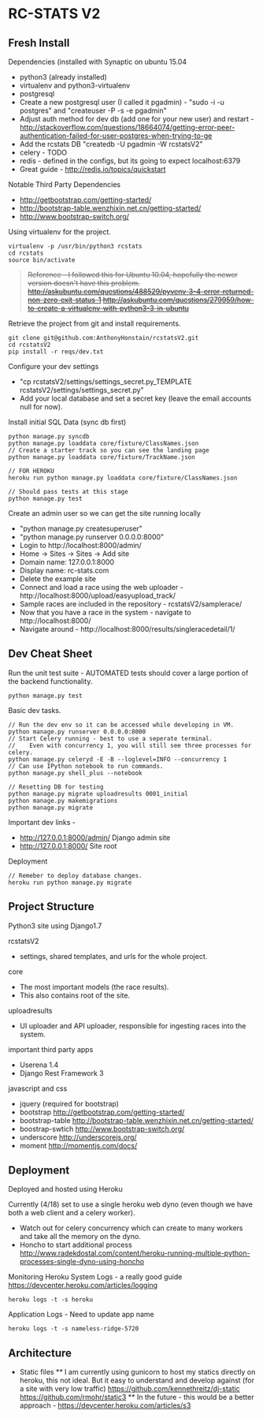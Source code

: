 RC-STATS V2
===================


Fresh Install
-------------
Dependencies (installed with Synaptic on ubuntu 15.04
* python3 (already installed)
* virtualenv and python3-virtualenv
* postgresql
 * Create a new postgresql user (I called it pgadmin) - "sudo -i -u postgres" and "createuser -P -s -e pgadmin"
 * Adjust auth method for dev db (add one for your new user) and restart - http://stackoverflow.com/questions/18664074/getting-error-peer-authentication-failed-for-user-postgres-when-trying-to-ge
 * Add the rcstats DB "createdb -U pgadmin -W rcstatsV2"
* celery - TODO
* redis - defined in the configs, but its going to expect localhost:6379
 * Great guide - http://redis.io/topics/quickstart

Notable Third Party Dependencies
* http://getbootstrap.com/getting-started/
* http://bootstrap-table.wenzhixin.net.cn/getting-started/
* http://www.bootstrap-switch.org/

Using virtualenv for the project.
```
virtualenv -p /usr/bin/python3 rcstats
cd rcstats
source bin/activate
```
> ~~Reference - I followed this for Ubuntu 10.04, hopefully the newer version doesn't have this problem.
http://askubuntu.com/questions/488529/pyvenv-3-4-error-returned-non-zero-exit-status-1
http://askubuntu.com/questions/279959/how-to-create-a-virtualenv-with-python3-3-in-ubuntu~~

Retrieve the project from git and install requirements.
```
git clone git@github.com:AnthonyHonstain/rcstatsV2.git
cd rcstatsV2
pip install -r reqs/dev.txt
```

Configure your dev settings
* "cp rcstatsV2/settings/settings_secret.py_TEMPLATE rcstatsV2/settings/settings_secret.py"
* Add your local database and set a secret key (leave the email accounts null for now).

Install initial SQL Data (sync db first)
```
python manage.py syncdb
python manage.py loaddata core/fixture/ClassNames.json
// Create a starter track so you can see the landing page
python manage.py loaddata core/fixture/TrackName.json

// FOR HEROKU
heroku run python manage.py loaddata core/fixture/ClassNames.json

// Should pass tests at this stage
python manage.py test
```

Create an admin user so we can get the site running locally
* "python manage.py createsuperuser"
* "python manage.py runserver 0.0.0.0:8000"
* Login to http://localhost:8000/admin/
 * Home -> Sites -> Sites -> Add site
  * Domain name: 127.0.0.1:8000
  * Display name: rc-stats.com
 * Delete the example site 
* Connect and load a race using the web uploader - http://localhost:8000/upload/easyupload_track/
 * Sample races are included in the repository - rcstatsV2/samplerace/
* Now that you have a race in the system - navigate to http://localhost:8000/
 * Navigate around - http://localhost:8000/results/singleracedetail/1/ 

Dev Cheat Sheet
-------------
Run the unit test suite - AUTOMATED tests should cover a large portion of the backend functionality.
```
python manage.py test
```

Basic dev tasks.
```
// Run the dev env so it can be accessed while developing in VM.
python manage.py runserver 0.0.0.0:8000
// Start Celery running - best to use a seperate terminal. 
//    Even with concurrency 1, you will still see three processes for celery.
python manage.py celeryd -E -B --loglevel=INFO --concurrency 1
// Can use IPython notebook to run commands.
python manage.py shell_plus --notebook

// Resetting DB for testing
python manage.py migrate uploadresults 0001_initial
python manage.py makemigrations 
python manage.py migrate
```
Important dev links -
* http://127.0.0.1:8000/admin/  Django admin site
* http://127.0.0.1:8000/  Site root

Deployment
```
// Remeber to deploy database changes.
heroku run python manage.py migrate
```


Project Structure
-------------
Python3 site using Django1.7

rcstatsV2
* settings, shared templates, and urls for the whole project.

core
* The most important models (the race results).
* This also contains root of the site. 

uploadresults
* UI uploader and API uploader, responsible for ingesting races into the system.

important third party apps
* Userena 1.4
* Django Rest Framework 3

javascript and css
* jquery (required for bootstrap)
* bootstrap http://getbootstrap.com/getting-started/
* bootstrap-table http://bootstrap-table.wenzhixin.net.cn/getting-started/
* boostrap-swtich http://www.bootstrap-switch.org/
* underscore http://underscorejs.org/
* moment http://momentjs.com/docs/


Deployment
-------------
Deployed and hosted using Heroku

Currently (4/18) set to use a single heroku web dyno (even though we have both a web client and a celery worker).
* Watch out for celery concurrency which can create to many workers and take all the memory on the dyno.
* Honcho to start additional process http://www.radekdostal.com/content/heroku-running-multiple-python-processes-single-dyno-using-honcho

Monitoring
Heroku System Logs - a really good guide https://devcenter.heroku.com/articles/logging
```
heroku logs -t -s heroku
```
Application Logs - Need to update app name
```
heroku logs -t -s nameless-ridge-5720
```

Architecture
-------------
* Static files
** I am currently using gunicorn to host my statics directly on heroku, this not ideal. But it easy to understand and develop against (for a site with very low traffic) https://github.com/kennethreitz/dj-static https://github.com/rmohr/static3
** In the future - this would be a better approach - https://devcenter.heroku.com/articles/s3
